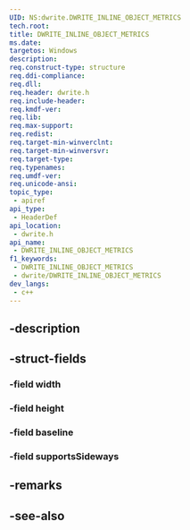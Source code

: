 ```yaml
---
UID: NS:dwrite.DWRITE_INLINE_OBJECT_METRICS
tech.root: 
title: DWRITE_INLINE_OBJECT_METRICS
ms.date: 
targetos: Windows
description: 
req.construct-type: structure
req.ddi-compliance: 
req.dll: 
req.header: dwrite.h
req.include-header: 
req.kmdf-ver: 
req.lib: 
req.max-support: 
req.redist: 
req.target-min-winverclnt: 
req.target-min-winversvr: 
req.target-type: 
req.typenames: 
req.umdf-ver: 
req.unicode-ansi: 
topic_type:
 - apiref
api_type:
 - HeaderDef
api_location:
 - dwrite.h
api_name:
 - DWRITE_INLINE_OBJECT_METRICS
f1_keywords:
 - DWRITE_INLINE_OBJECT_METRICS
 - dwrite/DWRITE_INLINE_OBJECT_METRICS
dev_langs:
 - c++
---
```


## -description

## -struct-fields

### -field width

### -field height

### -field baseline

### -field supportsSideways

## -remarks

## -see-also

